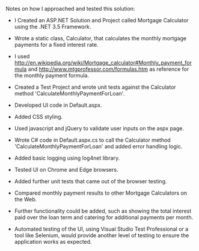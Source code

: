 Notes on how I approached and tested this solution:

- I Created an ASP.NET Solution and Project called Mortgage Calculator using the .NET 3.5 Framework.

- Wrote a static class, Calculator, that calculates the monthly mortgage payments for a fixed interest rate.

- I used http://en.wikipedia.org/wiki/Mortgage_calculator#Monthly_payment_formula and http://www.mtgprofessor.com/formulas.htm as reference for the monthly payment formula.

- Created a Test Project and wrote unit tests against the Calculator method 'CalculateMonthlyPaymentForLoan'.

- Developed UI code in Default.aspx.

- Added CSS styling.

- Used javascript and jQuery to validate user inputs on the aspx page.

- Wrote C# code in Default.aspx.cs to call the Calculator method 'CalculateMonthlyPaymentForLoan' and added error handling logic.

- Added basic logging using log4net library.

- Tested UI on Chrome and Edge browsers.

- Added further unit tests that came out of the browser testing.

- Compared monthly payment results to other Mortgage Calculators on the Web.

- Further functionality could be added, such as showing the total interest paid over the loan term and catering for additional payments per month.

- Automated testing of the UI, using Visual Studio Test Professional or a tool like Selenium, would provide another level of testing to ensure the application works as expected.

